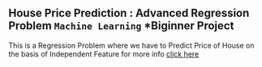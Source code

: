 ## House Price Prediction : Advanced Regression Problem `Machine Learning` *Biginner Project 
 
 This is a Regression Problem where we have to Predict Price of House on the basis of  Independent Feature for more info [click here](https://www.kaggle.com/c/house-prices-advanced-regression-techniques)
